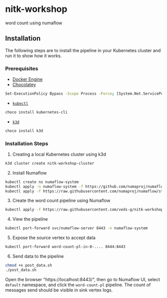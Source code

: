 # nitk-workshop
word count using numaflow

## Installation

The following steps are to install the pipeline in your Kubernetes cluster and run it to show how it works.

### Prerequisites

- [Docker Engine](https://docs.docker.com/desktop/install/windows-install/)
- [Chocolatey](https://chocolatey.org/install)
```bash
Set-ExecutionPolicy Bypass -Scope Process -Force; [System.Net.ServicePointManager]::SecurityProtocol = [System.Net.ServicePointManager]::SecurityProtocol -bor 3072; iex ((New-Object System.Net.WebClient).DownloadString('https://community.chocolatey.org/install.ps1'))
```
- [`kubectl`](https://kubernetes.io/docs/tasks/tools/#kubectl)
```bash
choco install kubernetes-cli
```
- [`k3d`](https://k3d.io/v5.6.0/#install-script)
```bash
choco install k3d
```

### Installation Steps

1. Creating a local Kubernetes cluster using k3d

```bash
k3d cluster create nitk-workshop-cluster
```

2. Install Numaflow

```bash
kubectl create ns numaflow-system
kubectl apply -n numaflow-system -f https://github.com/numaproj/numaflow/releases/download/v1.4.1/install.yaml
kubectl apply -f https://raw.githubusercontent.com/numaproj/numaflow/stable/examples/0-isbsvc-jetstream.yaml
```

3. Create the word count pipeline using Numaflow

```bash
kubectl apply -f https://raw.githubusercontent.com/veds-g/nitk-workshop/master/pipeline.yaml
```

4. View the pipeline

```bash
kubectl port-forward svc/numaflow-server 8443 -n numaflow-system
```

5. Expose the source vertex to accept data

```bash
kubectl port-forward word-count-pl-in-0-.... 8444:8443
```

6. Send data to the pipeline

```bash
chmod +x post_data.sh
./post_data.sh
```

Open the browser "https://localhost:8443/", then go to Numaflow UI, select `default` namespace, and click the `word-count-pl` pipeline.
The count of messages send should be visible in sink vertex logs.
